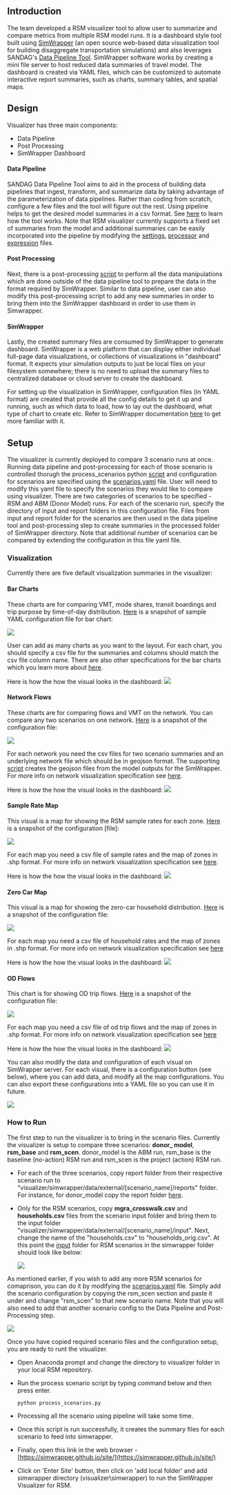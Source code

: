 ## Introduction
The team developed a RSM visualizer tool to allow user to summarize and compare metrics from multiple RSM model runs. It is a dashboard style tool built using [SimWrapper](https://simwrapper.github.io/) (an open source web-based data visualization tool for building disaggregate transportation simulations) and also leverages SANDAG's [Data Pipeline Tool](https://github.com/SANDAG/Data-Pipeline-Tool). SimWrapper software works by creating a mini file server to host reduced data summaries of travel model. The dashboard is created via YAML files, which can be customized to automate interactive report summaries, such as charts, summary tables, and spatial maps. 

## Design
Visualizer has three main components: 

- Data Pipeline
- Post Processing
- SimWrapper Dashboard

#### Data Pipeline
SANDAG Data Pipeline Tool aims to aid in the process of building data pipelines that ingest, transform, and summarize data by taking advantage of the parameterization of data pipelines. Rather than coding from scratch, configure a few files and the tool will figure out the rest. Using pipeline helps to get the desired model summaries in a csv format. See [here](https://github.com/SANDAG/RSM/blob/visualizer/visualizer/pipeline/README.md) to learn how the tool works. Note that RSM visualizer currently supports a fixed set of summaries from the model and additional summaries can be easily incorporated into the pipeline by modifying the [settings](https://github.com/SANDAG/RSM/blob/visualizer/visualizer/pipeline/config/settings.yaml), [processor](https://github.com/SANDAG/RSM/blob/visualizer/visualizer/pipeline/config/processor.csv) and [expression](https://github.com/SANDAG/RSM/blob/visualizer/visualizer/pipeline/config/expressions.csv) files.

#### Post Processing
Next, there is a post-processing [script](https://github.com/SANDAG/RSM/blob/visualizer/visualizer/visualizer_support.py) to perform all the data manipulations which are done outside of the data pipeline tool to prepare the data in the format required by SimWrapper. Similar to data pipeline, user can also modify this post-processing script to add any new summaries in order to bring them into the SimWrapper dashboard in order to use them in Simwrapper.

#### SimWrapper
Lastly, the created summary files are consumed by SimWrapper to generate dashboard. SimWrapper is a web platform that can display either individual full-page data visualizations, or collections of visualizations in "dashboard" format. It expects your simulation outputs to just be local files on your filesystem somewhere; there is no need to upload the summary files to centralized database or cloud server to create the dashboard.

For setting up the visualization in SimWrapper, configuration files (in YAML format) are created that provide all the config details to get it up and running, such as which data to load, how to lay out the dashboard, what type of chart to create etc. Refer to SimWrapper documentation [here](https://simwrapper.github.io/docs/) to get more familiar with it.

## Setup
The visualizer is currently deployed to compare 3 scenario runs at once. Running data pipeline and post-processing for each of those scenario is controlled thorugh the process_scenarios python [script](https://github.com/SANDAG/RSM/blob/visualizer/visualizer/process_scenarios.py) and configuration for scenarios are specified using the [scenarios.yaml](https://github.com/SANDAG/RSM/blob/visualizer/visualizer/config/scenarios.yaml) file. User will need to modify this yaml file to specify the scenarios they would like to compare using visualizer. There are two categories of scenarios to be specified - RSM and ABM (Donor Model) runs. For each of the scenario run, specify the directory of input and report folders in this configuration file. Files from input and report folder for the scenarios are then used in the data pipeline tool and post-processing step to create summaries in the processed folder of SimWrapper directory. Note that additional number of scenarios can be compared by extending the configuration in this file yaml file.

### Visualization
Currently there are five default visualization summaries in the visualizer:

#### Bar Charts
These charts are for comparing VMT, mode shares, transit boardings and trip purpose by time-of-day distribution. [Here](https://github.com/SANDAG/RSM/blob/visualizer/visualizer/simwrapper/dashboard-charts.yaml) is a snapshot of sample YAML configuration file for bar chart:

![](images\visualizer\image_7.PNG)

User can add as many charts as you want to the layout. For each chart, you should specify a csv file for the summaries and columns should match the csv file column name. There are also other specifications for the bar charts which you learn more about [here](https://simwrapper.github.io/docs/bar-area-line).

Here is how the how the visual looks in the dashboard:
![](images\visualizer\image_8.PNG)

#### Network Flows
These charts are for comparing flows and VMT on the network. You can compare any two scenarios on one network. [Here](https://github.com/SANDAG/RSM/blob/visualizer/visualizer/simwrapper/dashboard-network.yaml) is a snapshot of the configuration file: 

![](images\visualizer\image_9.PNG)

For each network you need the csv files for two scenario summaries and an underlying network file which should be in geojson format. The supporting [script](https://github.com/SANDAG/RSM/blob/visualizer/visualizer/process_scenarios.py) creates the geojson files from the model outputs for the SimWrapper. For more info on network visualization specification see [here](https://simwrapper.github.io/docs/link-vols).

Here is how the how the visual looks in the dashboard:
![](images\visualizer\image_10.PNG)

#### Sample Rate Map
This visual is a map for showing the RSM sample rates for each zone. [Here](https://github.com/SANDAG/RSM/blob/visualizer/visualizer/simwrapper/dashboard-sample-rate-maps.yaml) is a snapshot of the configuration [file]:

![](images\visualizer\image_11.PNG)

For each map you need a csv file of sample rates and the map of zones in .shp format. For more info on network visualization specification see [here](https://simwrapper.github.io/docs/shapefiles).

Here is how the how the visual looks in the dashboard:
![](images\visualizer\image_12.PNG)

#### Zero Car Map
This visual is a map for showing the zero-car household distribution. [Here](https://github.com/SANDAG/RSM/blob/visualizer/visualizer/simwrapper/dashboard-zero-car-maps.yaml) is a snapshot of the configuration file:

![](images\visualizer\image_13.PNG)

For each map you need a csv file of household rates and the map of zones in .shp format. For more info on network visualization specification see [here](https://simwrapper.github.io/docs/shapefiles)

Here is how the how the visual looks in the dashboard:
![](images\visualizer\image_14.PNG)

#### OD Flows
This chart is for showing OD trip flows. [Here](https://github.com/SANDAG/RSM/blob/visualizer/visualizer/simwrapper/viz-od-donor-model.yaml) is a snapshot of the configuration file:

![](images\visualizer\image_15.PNG)

For each map you need a csv file of od trip flows and the map of zones in .shp format. For more info on network visualization specification see [here](https://simwrapper.github.io/docs/aggregate-od)

Here is how the how the visual looks in the dashboard:
![](images\visualizer\image_16.PNG)

You can also modify the data and configuration of each visual on SimWrapper server. For each visual, there is a configuration button (see below), where you can add data, and modify all the map configurations. You can also export these configurations into a YAML file so you can use it in future.

![](images\visualizer\image_17.PNG)

### How to Run
The first step to run the visualizer is to bring in the scenario files. Currently the visualizer is setup to compare three scenarios: **donor_ model**, **rsm_base** and **rsm_scen**. donor_model is the ABM run, rsm_base is the baseline (no-action) RSM run and rsm_scen is the project (action) RSM run.

- For each of the three scenarios, copy report folder from their respective scenario run to "visualizer/simwrapper/data/external/[scenario_name]/reports" folder. For instance, for donor_model copy the report folder [here](https://github.com/SANDAG/RSM/tree/visualizer/visualizer/simwrapper/data/external/donor_model/report).

- Only for the RSM scenarios, copy **mgra_crosswalk.csv** and **households.csv** files from the scenario input folder and bring them to the input folder "visualizer/simwrapper/data/external/[scenario_name]/input". Next, change the name of the "households.csv" to "households_orig.csv". At this point the [input](https://github.com/SANDAG/RSM/tree/visualizer/visualizer/simwrapper/data/external/rsm_scen/input) folder for RSM scenarios in the simwrapper folder should look like below: 

    ![](images\visualizer\image_19.PNG)

As mentioned earlier, if you wish to add any more RSM scenarios for comaprison, you can do it by modifying the [scenarios.yaml](https://github.com/SANDAG/RSM/blob/visualizer/visualizer/config/scenarios.yaml) file. Simply add the scenario configuration by copying the rsm_scen section and paste it under and change "rsm_scen" to that new scenario name. Note that you will also need to add that another scenario config to the Data Pipeline and Post-Processing step.

![](images\visualizer\image_18.PNG)

Once you have copied required scenario files and the configuration setup, you are ready to runt the visualizer. 

- Open Anaconda prompt and change the directory to visualizer folder in your local RSM repository. 

- Run the process scenario script by typing command below and then press enter.

    `python process_scenarios.py`

- Processing all the scenario using pipeline will take some time. 

- Once this script is run successfully, it creates the summary files for each scenario to feed into simwrapper. 

- Finally, open this link in the web browser - [https://simwrapper.github.io/site/](https://simwrapper.github.io/site/)

- Click on 'Enter Site' button, then click on 'add local folder' and add simwrapper directory (visualizer\simwrapper) to run the SimWrapper Visualizer for RSM. 
